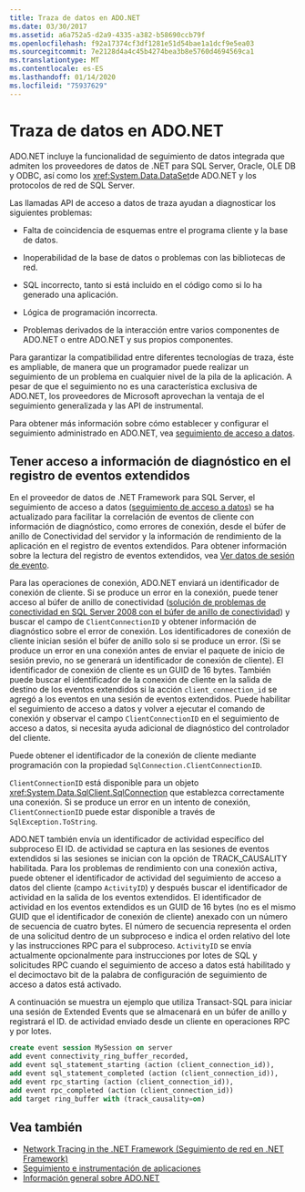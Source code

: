 ```yaml
---
title: Traza de datos en ADO.NET
ms.date: 03/30/2017
ms.assetid: a6a752a5-d2a9-4335-a382-b58690ccb79f
ms.openlocfilehash: f92a17374cf3df1281e51d54bae1a1dcf9e5ea03
ms.sourcegitcommit: 7e2128d4a4c45b4274bea3b8e5760d4694569ca1
ms.translationtype: MT
ms.contentlocale: es-ES
ms.lasthandoff: 01/14/2020
ms.locfileid: "75937629"
---
```

# <a name="data-tracing-in-adonet"></a>Traza de datos en ADO.NET

ADO.NET incluye la funcionalidad de seguimiento de datos integrada que admiten los proveedores de datos de .NET para SQL Server, Oracle, OLE DB y ODBC, así como los <xref:System.Data.DataSet>de ADO.NET y los protocolos de red de SQL Server.

Las llamadas API de acceso a datos de traza ayudan a diagnosticar los siguientes problemas:

- Falta de coincidencia de esquemas entre el programa cliente y la base de datos.

- Inoperabilidad de la base de datos o problemas con las bibliotecas de red.

- SQL incorrecto, tanto si está incluido en el código como si lo ha generado una aplicación.

- Lógica de programación incorrecta.

- Problemas derivados de la interacción entre varios componentes de ADO.NET o entre ADO.NET y sus propios componentes.

Para garantizar la compatibilidad entre diferentes tecnologías de traza, éste es ampliable, de manera que un programador puede realizar un seguimiento de un problema en cualquier nivel de la pila de la aplicación. A pesar de que el seguimiento no es una característica exclusiva de ADO.NET, los proveedores de Microsoft aprovechan la ventaja de el seguimiento generalizada y las API de instrumental.

Para obtener más información sobre cómo establecer y configurar el seguimiento administrado en ADO.NET, vea [seguimiento de acceso a datos](https://docs.microsoft.com/previous-versions/sql/sql-server-2012/hh880086(v=msdn.10)).

## <a name="accessing-diagnostic-information-in-the-extended-events-log"></a>Tener acceso a información de diagnóstico en el registro de eventos extendidos

En el proveedor de datos de .NET Framework para SQL Server, el seguimiento de acceso a datos ([seguimiento de acceso a datos](https://docs.microsoft.com/previous-versions/sql/sql-server-2012/hh880086(v=msdn.10))) se ha actualizado para facilitar la correlación de eventos de cliente con información de diagnóstico, como errores de conexión, desde el búfer de anillo de Conectividad del servidor y la información de rendimiento de la aplicación en el registro de eventos extendidos. Para obtener información sobre la lectura del registro de eventos extendidos, vea [Ver datos de sesión de evento](https://docs.microsoft.com/previous-versions/sql/sql-server-2012/hh710068(v=sql.110)).

Para las operaciones de conexión, ADO.NET enviará un identificador de conexión de cliente. Si se produce un error en la conexión, puede tener acceso al búfer de anillo de conectividad ([solución de problemas de conectividad en SQL Server 2008 con el búfer de anillo de conectividad](https://docs.microsoft.com/archive/blogs/sql_protocols/connectivity-troubleshooting-in-sql-server-2008-with-the-connectivity-ring-buffer)) y buscar el campo de `ClientConnectionID` y obtener información de diagnóstico sobre el error de conexión. Los identificadores de conexión de cliente inician sesión el búfer de anillo solo si se produce un error. (Si se produce un error en una conexión antes de enviar el paquete de inicio de sesión previo, no se generará un identificador de conexión de cliente). El identificador de conexión de cliente es un GUID de 16 bytes. También puede buscar el identificador de la conexión de cliente en la salida de destino de los eventos extendidos si la acción `client_connection_id` se agregó a los eventos en una sesión de eventos extendidos. Puede habilitar el seguimiento de acceso a datos y volver a ejecutar el comando de conexión y observar el campo `ClientConnectionID` en el seguimiento de acceso a datos, si necesita ayuda adicional de diagnóstico del controlador del cliente.

Puede obtener el identificador de la conexión de cliente mediante programación con la propiedad `SqlConnection.ClientConnectionID`.

`ClientConnectionID` está disponible para un objeto <xref:System.Data.SqlClient.SqlConnection> que establezca correctamente una conexión. Si se produce un error en un intento de conexión, `ClientConnectionID` puede estar disponible a través de `SqlException.ToString`.

ADO.NET también envía un identificador de actividad específico del subproceso El ID. de actividad se captura en las sesiones de eventos extendidos si las sesiones se inician con la opción de TRACK_CAUSALITY habilitada. Para los problemas de rendimiento con una conexión activa, puede obtener el identificador de actividad del seguimiento de acceso a datos del cliente (campo `ActivityID`) y después buscar el identificador de actividad en la salida de los eventos extendidos. El identificador de actividad en los eventos extendidos es un GUID de 16 bytes (no es el mismo GUID que el identificador de conexión de cliente) anexado con un número de secuencia de cuatro bytes. El número de secuencia representa el orden de una solicitud dentro de un subproceso e indica el orden relativo del lote y las instrucciones RPC para el subproceso. `ActivityID` se envía actualmente opcionalmente para instrucciones por lotes de SQL y solicitudes RPC cuando el seguimiento de acceso a datos está habilitado y el decimoctavo bit de la palabra de configuración de seguimiento de acceso a datos está activado.

A continuación se muestra un ejemplo que utiliza Transact-SQL para iniciar una sesión de Extended Events que se almacenará en un búfer de anillo y registrará el ID. de actividad enviado desde un cliente en operaciones RPC y por lotes.

```sql
create event session MySession on server
add event connectivity_ring_buffer_recorded,
add event sql_statement_starting (action (client_connection_id)),
add event sql_statement_completed (action (client_connection_id)),
add event rpc_starting (action (client_connection_id)),
add event rpc_completed (action (client_connection_id))
add target ring_buffer with (track_causality=on)
```

## <a name="see-also"></a>Vea también

- [Network Tracing in the .NET Framework (Seguimiento de red en .NET Framework)](../../network-programming/network-tracing.md)
- [Seguimiento e instrumentación de aplicaciones](../../debug-trace-profile/tracing-and-instrumenting-applications.md)
- [Información general sobre ADO.NET](ado-net-overview.md)

